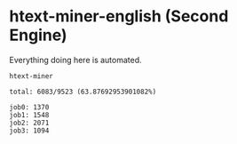 # htext-miner-english (Second Engine)

Everything doing here is automated.

```
htext-miner

total: 6083/9523 (63.87692953901082%)

job0: 1370
job1: 1548
job2: 2071
job3: 1094
```